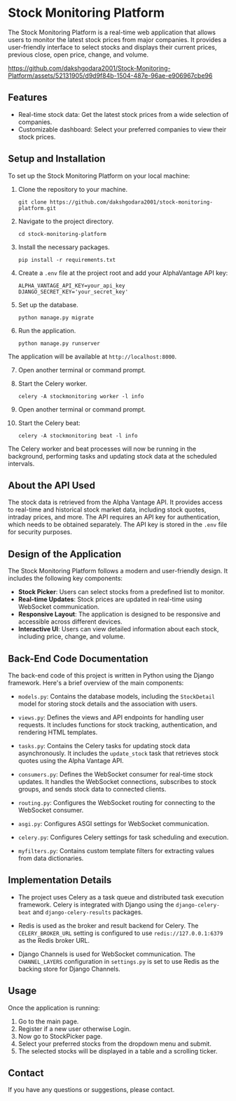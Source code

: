 # Stock Monitoring Platform

The Stock Monitoring Platform is a real-time web application that allows users to monitor the latest stock prices from major companies.
It provides a user-friendly interface to select stocks and displays their current prices, previous close, open price, change, and volume.


https://github.com/dakshgodara2001/Stock-Monitoring-Platform/assets/52131905/d9d9f84b-1504-487e-96ae-e906967cbe96


## Features

- Real-time stock data: Get the latest stock prices from a wide selection of companies.
- Customizable dashboard: Select your preferred companies to view their stock prices.

## Setup and Installation

To set up the Stock Monitoring Platform on your local machine:

1. Clone the repository to your machine.
    ```
    git clone https://github.com/dakshgodara2001/stock-monitoring-platform.git
    ```

2. Navigate to the project directory.
    ```
    cd stock-monitoring-platform
    ```

3. Install the necessary packages.
    ```
    pip install -r requirements.txt
    ```

4. Create a `.env` file at the project root and add your AlphaVantage API key:
    ```
    ALPHA_VANTAGE_API_KEY=your_api_key
    DJANGO_SECRET_KEY='your_secret_key'
    ```

5. Set up the database.
    ```
    python manage.py migrate
    ```
    
6. Run the application.
    ```
    python manage.py runserver
    ```

The application will be available at `http://localhost:8000`.


7. Open another terminal or command prompt.


8. Start the Celery worker.
    ```
    celery -A stockmonitoring worker -l info

    ```

9. Open another terminal or command prompt.


10. Start the Celery beat:
    ```
    celery -A stockmonitoring beat -l info
    ```
    
The Celery worker and beat processes will now be running in the background, performing tasks and updating stock data at the scheduled intervals.


## About the API Used

The stock data is retrieved from the Alpha Vantage API. It provides access to real-time and historical stock market data, including stock quotes, intraday prices, and more. The API requires an API key for authentication, which needs to be obtained separately. The API key is stored in the `.env` file for security purposes.


## Design of the Application

The Stock Monitoring Platform follows a modern and user-friendly design. It includes the following key components:

- **Stock Picker**: Users can select stocks from a predefined list to monitor.
- **Real-time Updates**: Stock prices are updated in real-time using WebSocket communication.
- **Responsive Layout**: The application is designed to be responsive and accessible across different devices.
- **Interactive UI**: Users can view detailed information about each stock, including price, change, and volume.



## Back-End Code Documentation

The back-end code of this project is written in Python using the Django framework. Here's a brief overview of the main components:

- `models.py`: Contains the database models, including the `StockDetail` model for storing stock details and the association with users.

- `views.py`: Defines the views and API endpoints for handling user requests. It includes functions for stock tracking, authentication, and rendering HTML templates.

- `tasks.py`: Contains the Celery tasks for updating stock data asynchronously. It includes the `update_stock` task that retrieves stock quotes using the Alpha Vantage API.

- `consumers.py`: Defines the WebSocket consumer for real-time stock updates. It handles the WebSocket connections, subscribes to stock groups, and sends stock data to connected clients.

- `routing.py`: Configures the WebSocket routing for connecting to the WebSocket consumer.

- `asgi.py`: Configures ASGI settings for WebSocket communication.

- `celery.py`: Configures Celery settings for task scheduling and execution.

- `myfilters.py`: Contains custom template filters for extracting values from data dictionaries.



## Implementation Details

- The project uses Celery as a task queue and distributed task execution framework. Celery is integrated with Django using the `django-celery-beat` and `django-celery-results` packages.

- Redis is used as the broker and result backend for Celery. The `CELERY_BROKER_URL` setting is configured to use `redis://127.0.0.1:6379` as the Redis broker URL.

- Django Channels is used for WebSocket communication. The `CHANNEL_LAYERS` configuration in `settings.py` is set to use Redis as the backing store for Django Channels.


## Usage

Once the application is running:

1. Go to the main page.
2. Register if a new user otherwise Login.
3. Now go to StockPicker page.
4. Select your preferred stocks from the dropdown menu and submit.
5. The selected stocks will be displayed in a table and a scrolling ticker.


## Contact

If you have any questions or suggestions, please contact.
